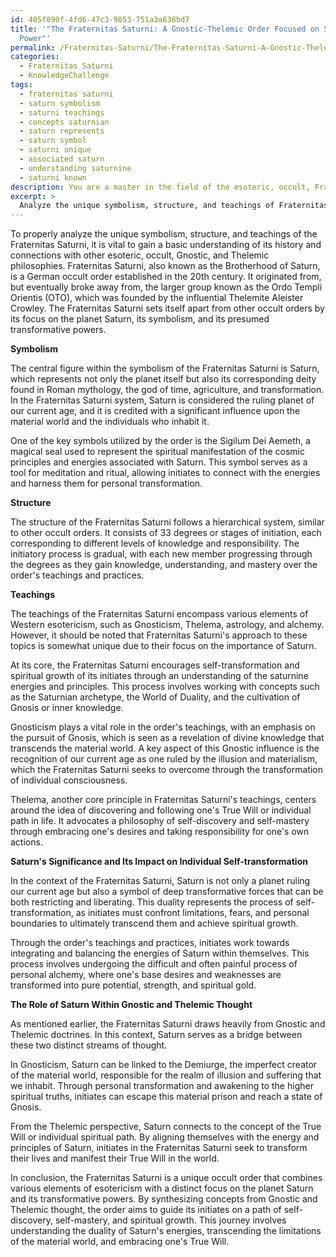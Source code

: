 ```yaml
---
id: 405f890f-4fd6-47c3-9853-751a3a638bd7
title: '"The Fraternitas Saturni: A Gnostic-Thelemic Order Focused on Saturn\''s Transformative
  Power"'
permalink: /Fraternitas-Saturni/The-Fraternitas-Saturni-A-Gnostic-Thelemic-Order-Focused-on-Saturns-Transformative-Power/
categories:
  - Fraternitas Saturni
  - KnowledgeChallenge
tags:
  - fraternitas saturni
  - saturn symbolism
  - saturni teachings
  - concepts saturnian
  - saturn represents
  - saturn symbol
  - saturni unique
  - associated saturn
  - understanding saturnine
  - saturni known
description: You are a master in the field of the esoteric, occult, Fraternitas Saturni and Education. You are a writer of tests, challenges, textbooks and deep knowledge on Fraternitas Saturni for initiates and students to gain deep insights and understanding from. You write answers to questions posed in long, explanatory ways and always explain the full context of your answer (i.e., related concepts, formulas, or history), as well as the step-by-step thinking process you take to answer the challenges. Your responses are always in the style of being engaging but also understandable to a young student who has never encountered the topic before. Summarize the key themes, ideas, and conclusions at the end.
excerpt: > 
  Analyze the unique symbolism, structure, and teachings of Fraternitas Saturni, and explain the significance of Saturn, its impact on individual self-transformation, and the role it plays within the context of Gnostic and Thelemic thought.
---
```

To properly analyze the unique symbolism, structure, and teachings of the Fraternitas Saturni, it is vital to gain a basic understanding of its history and connections with other esoteric, occult, Gnostic, and Thelemic philosophies. Fraternitas Saturni, also known as the Brotherhood of Saturn, is a German occult order established in the 20th century. It originated from, but eventually broke away from, the larger group known as the Ordo Templi Orientis (OTO), which was founded by the influential Thelemite Aleister Crowley. The Fraternitas Saturni sets itself apart from other occult orders by its focus on the planet Saturn, its symbolism, and its presumed transformative powers.

**Symbolism**

The central figure within the symbolism of the Fraternitas Saturni is Saturn, which represents not only the planet itself but also its corresponding deity found in Roman mythology, the god of time, agriculture, and transformation. In the Fraternitas Saturni system, Saturn is considered the ruling planet of our current age, and it is credited with a significant influence upon the material world and the individuals who inhabit it.

One of the key symbols utilized by the order is the Sigilum Dei Aemeth, a magical seal used to represent the spiritual manifestation of the cosmic principles and energies associated with Saturn. This symbol serves as a tool for meditation and ritual, allowing initiates to connect with the energies and harness them for personal transformation.

**Structure**

The structure of the Fraternitas Saturni follows a hierarchical system, similar to other occult orders. It consists of 33 degrees or stages of initiation, each corresponding to different levels of knowledge and responsibility. The initiatory process is gradual, with each new member progressing through the degrees as they gain knowledge, understanding, and mastery over the order's teachings and practices.

**Teachings**

The teachings of the Fraternitas Saturni encompass various elements of Western esotericism, such as Gnosticism, Thelema, astrology, and alchemy. However, it should be noted that Fraternitas Saturni's approach to these topics is somewhat unique due to their focus on the importance of Saturn.

At its core, the Fraternitas Saturni encourages self-transformation and spiritual growth of its initiates through an understanding of the saturnine energies and principles. This process involves working with concepts such as the Saturnian archetype, the World of Duality, and the cultivation of Gnosis or inner knowledge.

Gnosticism plays a vital role in the order's teachings, with an emphasis on the pursuit of Gnosis, which is seen as a revelation of divine knowledge that transcends the material world. A key aspect of this Gnostic influence is the recognition of our current age as one ruled by the illusion and materialism, which the Fraternitas Saturni seeks to overcome through the transformation of individual consciousness.

Thelema, another core principle in Fraternitas Saturni's teachings, centers around the idea of discovering and following one's True Will or individual path in life. It advocates a philosophy of self-discovery and self-mastery through embracing one's desires and taking responsibility for one's own actions.

**Saturn's Significance and Its Impact on Individual Self-transformation**

In the context of the Fraternitas Saturni, Saturn is not only a planet ruling our current age but also a symbol of deep transformative forces that can be both restricting and liberating. This duality represents the process of self-transformation, as initiates must confront limitations, fears, and personal boundaries to ultimately transcend them and achieve spiritual growth.

Through the order's teachings and practices, initiates work towards integrating and balancing the energies of Saturn within themselves. This process involves undergoing the difficult and often painful process of personal alchemy, where one's base desires and weaknesses are transformed into pure potential, strength, and spiritual gold.

**The Role of Saturn Within Gnostic and Thelemic Thought**

As mentioned earlier, the Fraternitas Saturni draws heavily from Gnostic and Thelemic doctrines. In this context, Saturn serves as a bridge between these two distinct streams of thought.

In Gnosticism, Saturn can be linked to the Demiurge, the imperfect creator of the material world, responsible for the realm of illusion and suffering that we inhabit. Through personal transformation and awakening to the higher spiritual truths, initiates can escape this material prison and reach a state of Gnosis.

From the Thelemic perspective, Saturn connects to the concept of the True Will or individual spiritual path. By aligning themselves with the energy and principles of Saturn, initiates in the Fraternitas Saturni seek to transform their lives and manifest their True Will in the world.

In conclusion, the Fraternitas Saturni is a unique occult order that combines various elements of esotericism with a distinct focus on the planet Saturn and its transformative powers. By synthesizing concepts from Gnostic and Thelemic thought, the order aims to guide its initiates on a path of self-discovery, self-mastery, and spiritual growth. This journey involves understanding the duality of Saturn's energies, transcending the limitations of the material world, and embracing one's True Will.
